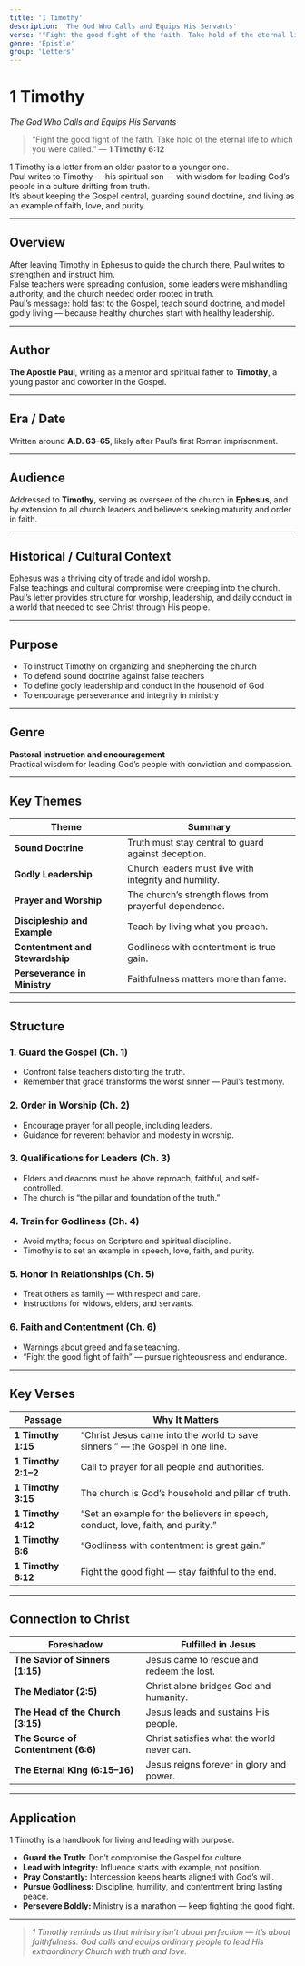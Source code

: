 ```yaml
---
title: '1 Timothy'
description: 'The God Who Calls and Equips His Servants'
verse: '"Fight the good fight of the faith. Take hold of the eternal life to which you were called." — 1 Timothy 6:12'
genre: 'Epistle'
group: 'Letters'
---
```


# 1 Timothy  
*The God Who Calls and Equips His Servants*

> “Fight the good fight of the faith. Take hold of the eternal life to which you were called.” — **1 Timothy 6:12**

1 Timothy is a letter from an older pastor to a younger one.  
Paul writes to Timothy — his spiritual son — with wisdom for leading God’s people in a culture drifting from truth.  
It’s about keeping the Gospel central, guarding sound doctrine, and living as an example of faith, love, and purity.

---

## Overview  
After leaving Timothy in Ephesus to guide the church there, Paul writes to strengthen and instruct him.  
False teachers were spreading confusion, some leaders were mishandling authority, and the church needed order rooted in truth.  
Paul’s message: hold fast to the Gospel, teach sound doctrine, and model godly living — because healthy churches start with healthy leadership.

---

## Author  
**The Apostle Paul**, writing as a mentor and spiritual father to **Timothy**, a young pastor and coworker in the Gospel.

---

## Era / Date  
Written around **A.D. 63–65**, likely after Paul’s first Roman imprisonment.

---

## Audience  
Addressed to **Timothy**, serving as overseer of the church in **Ephesus**, and by extension to all church leaders and believers seeking maturity and order in faith.

---

## Historical / Cultural Context  
Ephesus was a thriving city of trade and idol worship.  
False teachings and cultural compromise were creeping into the church.  
Paul’s letter provides structure for worship, leadership, and daily conduct in a world that needed to see Christ through His people.

---

## Purpose  
- To instruct Timothy on organizing and shepherding the church  
- To defend sound doctrine against false teachers  
- To define godly leadership and conduct in the household of God  
- To encourage perseverance and integrity in ministry  

---

## Genre  
**Pastoral instruction and encouragement**  
Practical wisdom for leading God’s people with conviction and compassion.

---

## Key Themes  

| Theme | Summary |
|-------|----------|
| **Sound Doctrine** | Truth must stay central to guard against deception. |
| **Godly Leadership** | Church leaders must live with integrity and humility. |
| **Prayer and Worship** | The church’s strength flows from prayerful dependence. |
| **Discipleship and Example** | Teach by living what you preach. |
| **Contentment and Stewardship** | Godliness with contentment is true gain. |
| **Perseverance in Ministry** | Faithfulness matters more than fame. |

---

## Structure  

### 1. Guard the Gospel (Ch. 1)
- Confront false teachers distorting the truth.  
- Remember that grace transforms the worst sinner — Paul’s testimony.  

### 2. Order in Worship (Ch. 2)
- Encourage prayer for all people, including leaders.  
- Guidance for reverent behavior and modesty in worship.  

### 3. Qualifications for Leaders (Ch. 3)
- Elders and deacons must be above reproach, faithful, and self-controlled.  
- The church is “the pillar and foundation of the truth.”  

### 4. Train for Godliness (Ch. 4)
- Avoid myths; focus on Scripture and spiritual discipline.  
- Timothy is to set an example in speech, love, faith, and purity.  

### 5. Honor in Relationships (Ch. 5)
- Treat others as family — with respect and care.  
- Instructions for widows, elders, and servants.  

### 6. Faith and Contentment (Ch. 6)
- Warnings about greed and false teaching.  
- “Fight the good fight of faith” — pursue righteousness and endurance.  

---

## Key Verses  

| Passage | Why It Matters |
|----------|----------------|
| **1 Timothy 1:15** | “Christ Jesus came into the world to save sinners.” — the Gospel in one line. |
| **1 Timothy 2:1–2** | Call to prayer for all people and authorities. |
| **1 Timothy 3:15** | The church is God’s household and pillar of truth. |
| **1 Timothy 4:12** | “Set an example for the believers in speech, conduct, love, faith, and purity.” |
| **1 Timothy 6:6** | “Godliness with contentment is great gain.” |
| **1 Timothy 6:12** | Fight the good fight — stay faithful to the end. |

---

## Connection to Christ  

| Foreshadow | Fulfilled in Jesus |
|-------------|--------------------|
| **The Savior of Sinners (1:15)** | Jesus came to rescue and redeem the lost. |
| **The Mediator (2:5)** | Christ alone bridges God and humanity. |
| **The Head of the Church (3:15)** | Jesus leads and sustains His people. |
| **The Source of Contentment (6:6)** | Christ satisfies what the world never can. |
| **The Eternal King (6:15–16)** | Jesus reigns forever in glory and power. |

---

## Application  
1 Timothy is a handbook for living and leading with purpose.  
- **Guard the Truth:** Don’t compromise the Gospel for culture.  
- **Lead with Integrity:** Influence starts with example, not position.  
- **Pray Constantly:** Intercession keeps hearts aligned with God’s will.  
- **Pursue Godliness:** Discipline, humility, and contentment bring lasting peace.  
- **Persevere Boldly:** Ministry is a marathon — keep fighting the good fight.  

---

> *1 Timothy reminds us that ministry isn’t about perfection — it’s about faithfulness. God calls and equips ordinary people to lead His extraordinary Church with truth and love.*
